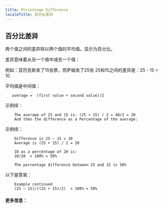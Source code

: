 ```yaml
---
title: Percentage Difference
localeTitle: 百分比差异
---
```

## 百分比差异

两个值之间的差异除以两个值的平均值。显示为百分比。

差异意味着从另一个值中减去一个值：

例如：亚历克斯卖了15张票，而萨姆卖了25张 25和15之间的差异是：25 - 15 = 10

平均值是中间值：
```
   average =  (first value + second value)/2 
```

示例续：
```
    The average of 25 and 15 is: (25 + 15) / 2 = 40/2 = 20 
    And then the difference as a Percentage of the average: 
```

示例续：
```
    Difference is 25 − 15 = 10 
    Average is (25 + 15) / 2 = 20 
 
    10 as a percentage of 20 is: 
    10/20  × 100% = 50% 
 
    The percentage difference between 25 and 15 is 50% 
```

以下是答案：
```
    Example continued 
    (25 − 15)/((25 + 15)/2)  × 100% = 50% 
```

#### 更多信息：